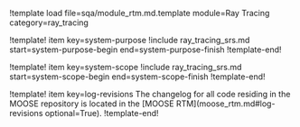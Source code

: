 !template load file=sqa/module_rtm.md.template module=Ray Tracing category=ray_tracing

!template! item key=system-purpose
!include ray_tracing_srs.md start=system-purpose-begin end=system-purpose-finish
!template-end!

!template! item key=system-scope
!include ray_tracing_srs.md start=system-scope-begin end=system-scope-finish
!template-end!

!template! item key=log-revisions
The changelog for all code residing in the MOOSE repository is located in the
[MOOSE RTM](moose_rtm.md#log-revisions optional=True).
!template-end!
